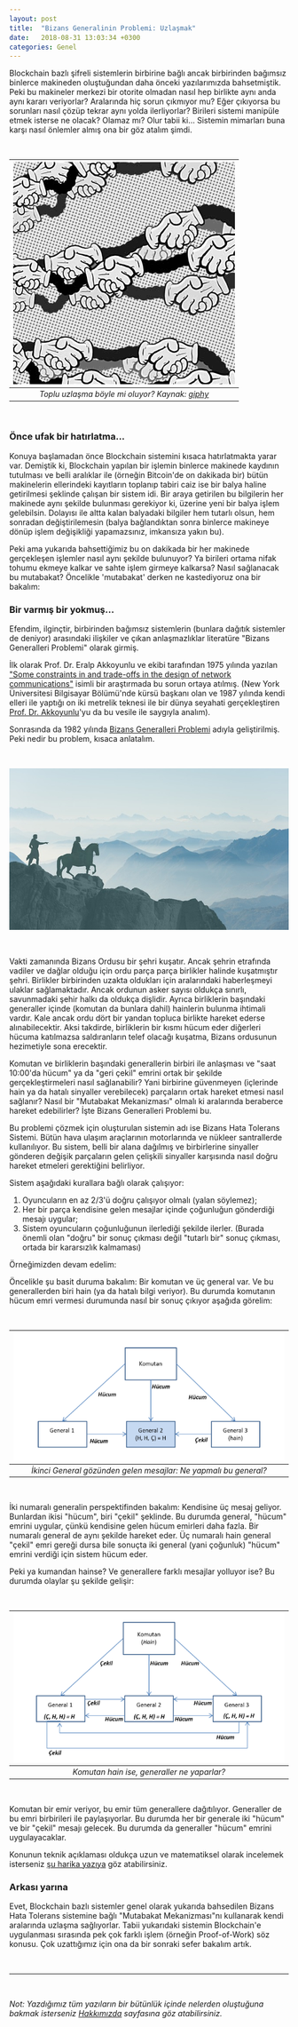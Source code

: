 ```yaml
---
layout: post
title:  "Bizans Generalinin Problemi: Uzlaşmak"
date:   2018-08-31 13:03:34 +0300
categories: Genel
---
```




Blockchain bazlı şifreli sistemlerin birbirine bağlı ancak birbirinden bağımsız binlerce makineden oluştuğundan daha önceki yazılarımızda bahsetmiştik. Peki bu makineler merkezi bir otorite olmadan nasıl hep birlikte aynı anda aynı kararı veriyorlar? Aralarında hiç sorun çıkmıyor mu? Eğer çıkıyorsa bu sorunları nasıl çözüp tekrar aynı yolda ilerliyorlar? Birileri sistemi manipüle etmek isterse ne olacak? Olamaz mı? Olur tabii ki... Sistemin mimarları buna karşı nasıl önlemler almış ona bir göz atalım şimdi. 


&nbsp;

| ![shaking-hands.gif](/assets/shaking-hands.gif) | 
|:--:| 
| *Toplu uzlaşma böyle mi oluyor? Kaynak: [giphy](https://giphy.com/gifs/animation-loop-cartoon-26xBD5MpmluSyPggo)* | 

&nbsp;

### Önce ufak bir hatırlatma... 


Konuya başlamadan önce Blockchain sistemini kısaca hatırlatmakta yarar var. Demiştik ki, Blockchain yapılan bir işlemin binlerce makinede kaydının tutulması ve belli aralıklar ile (örneğin Bitcoin'de on dakikada bir) bütün makinelerin ellerindeki kayıtların toplanıp tabiri caiz ise bir balya haline getirilmesi şeklinde çalışan bir sistem idi. Bir araya getirilen bu bilgilerin her makinede aynı şekilde bulunması gerekiyor ki, üzerine yeni bir balya işlem gelebilsin. Dolayısı ile altta kalan balyadaki bilgiler hem tutarlı olsun, hem sonradan değiştirilemesin (balya bağlandıktan sonra binlerce makineye dönüp işlem değişikliği yapamazsınız, imkansıza yakın bu). 

Peki ama yukarıda bahsettiğimiz bu on dakikada bir her makinede gerçekleşen işlemler nasıl aynı şekilde bulunuyor? Ya birileri ortama nifak tohumu ekmeye kalkar ve sahte işlem girmeye kalkarsa? Nasıl sağlanacak bu mutabakat? Öncelikle 'mutabakat' derken ne kastediyoruz ona bir bakalım: 



### Bir varmış bir yokmuş...

Efendim, ilginçtir, birbirinden bağımsız sistemlerin (bunlara dağıtık sistemler de deniyor) arasındaki ilişkiler ve çıkan anlaşmazlıklar literatüre "Bizans Generalleri Problemi" olarak girmiş. 

İlk olarak  Prof. Dr. Eralp Akkoyunlu ve ekibi tarafından 1975 yılında yazılan ["Some constraints in and trade-offs in the design of network communications"](http://hydra.infosys.tuwien.ac.at/teaching/courses/AdvancedDistributedSystems/download/1975_Akkoyunlu,%20Ekanadham,%20Huber_Some%20constraints%20and%20tradeoffs%20in%20the%20design%20of%20network%20communications.pdf) isimli bir araştırmada bu sorun ortaya atılmış. (New York Üniversitesi Bilgisayar Bölümü'nde kürsü başkanı olan ve 1987 yılında kendi elleri ile yaptığı on iki metrelik teknesi ile bir dünya seyahati gerçekleştiren [Prof. Dr. Akkoyunlu](http://www.wiki-zero.co/index.php?q=aHR0cHM6Ly90ci53aWtpcGVkaWEub3JnL3dpa2kvRXJhbHBfQWtrb3l1bmx1)'yu da bu vesile ile saygıyla analım). 

Sonrasında da 1982 yılında [Bizans Generalleri Problemi](https://www.microsoft.com/en-us/research/publication/byzantine-generals-problem/) adıyla geliştirilmiş. Peki nedir bu problem, kısaca anlatalım. 

&nbsp;

![bizans-generalleri.jpg](/assets/bizans-generalleri.jpg)

&nbsp;

Vakti zamanında Bizans Ordusu bir şehri kuşatır. Ancak şehrin etrafında vadiler ve dağlar olduğu için ordu parça parça birlikler halinde kuşatmıştır şehri. Birlikler birbirinden uzakta oldukları için aralarındaki haberleşmeyi ulaklar sağlamaktadır. Ancak ordunun asker sayısı oldukça sınırlı, savunmadaki şehir halkı da oldukça dişlidir. Ayrıca birliklerin başındaki generaller içinde (komutan da bunlara dahil) hainlerin bulunma ihtimali vardır. Kale ancak ordu dört bir yandan topluca birlikte hareket ederse alınabilecektir. Aksi takdirde, birliklerin bir kısmı hücum eder diğerleri hücuma katılmazsa saldıranların telef olacağı kuşatma, Bizans ordusunun hezimetiyle sona erecektir. 

Komutan ve birliklerin başındaki generallerin birbiri ile anlaşması ve "saat 10:00'da hücum" ya da "geri çekil" emrini ortak bir şekilde gerçekleştirmeleri nasıl sağlanabilir? Yani birbirine güvenmeyen (içlerinde hain ya da hatalı sinyaller verebilecek) parçaların ortak hareket etmesi nasıl sağlanır?   Nasıl bir "Mutabakat Mekanizması" olmalı ki aralarında beraberce hareket edebilirler? İşte Bizans Generalleri Problemi bu. 

Bu problemi çözmek için oluşturulan sistemin adı ise Bizans Hata Tolerans Sistemi. Bütün hava ulaşım araçlarının motorlarında ve nükleer santrallerde kullanılıyor.  Bu sistem, belli bir alana dağılmış ve birbirlerine sinyaller gönderen değişik parçaların gelen çelişkili sinyaller karşısında nasıl doğru hareket etmeleri gerektiğini belirliyor. 

Sistem aşağıdaki kurallara bağlı olarak çalışıyor: 

1. Oyuncuların en az 2/3'ü doğru çalışıyor olmalı (yalan söylemez);
2. Her bir parça kendisine gelen mesajlar içinde çoğunluğun gönderdiği mesajı uygular; 
3. Sistem oyuncuların çoğunluğunun ilerlediği şekilde ilerler. (Burada önemli olan "doğru" bir sonuç çıkması değil "tutarlı bir" sonuç çıkması, ortada bir kararsızlık kalmaması)

Örneğimizden devam edelim: 

Öncelikle şu basit duruma bakalım: Bir komutan ve üç general var. Ve bu generallerden biri hain (ya da hatalı bilgi veriyor). Bu durumda komutanın hücum emri vermesi durumunda nasıl bir sonuç çıkıyor aşağıda görelim:

&nbsp;

| ![bizans-general-problem-1-v3.png](/assets/bizans-general-problem-1-v3.png) | 
|:--:| 
| *İkinci General gözünden gelen mesajlar: Ne yapmalı bu general?* | 

&nbsp;

İki numaralı generalin perspektifinden bakalım: Kendisine üç mesaj geliyor. Bunlardan ikisi "hücum", biri "çekil" şeklinde. Bu durumda general, "hücum" emrini uygular, çünkü kendisine gelen hücum emirleri daha fazla. Bir numaralı general de aynı şekilde hareket eder. Üç numaralı hain general "çekil" emri gereği dursa bile  sonuçta iki general (yani çoğunluk) "hücum" emrini verdiği için sistem hücum eder. 

Peki ya kumandan hainse? Ve generallere farklı mesajlar yolluyor ise? Bu durumda olaylar şu şekilde gelişir: 

&nbsp;

| ![bizans-general-problem-2-v2.png](/assets/bizans-general-problem-2-v2.png) | 
|:--:| 
| *Komutan hain ise, generaller ne yaparlar?* | 

&nbsp;

Komutan bir emir veriyor, bu emir tüm generallere dağıtılıyor. Generaller de bu emri birbirileri ile paylaşıyorlar. Bu durumda her bir generale iki "hücum" ve bir "çekil" mesajı gelecek. Bu durumda da generaller "hücum" emrini uygulayacaklar. 



Konunun teknik açıklaması oldukça uzun ve matematiksel olarak incelemek isterseniz [şu harika yazıya](https://marknelson.us/posts/2007/07/23/byzantine.html) göz atabilirsiniz.


### Arkası yarına

Evet, Blockchain bazlı sistemler genel olarak yukarıda bahsedilen Bizans Hata Tolerans sistemine bağlı "Mutabakat Mekanizması"nı kullanarak kendi aralarında uzlaşma sağlıyorlar. Tabii yukarıdaki sistemin Blockchain'e uygulanması sırasında pek çok farklı işlem (örneğin Proof-of-Work) söz konusu. Çok uzattığımız için ona da bir sonraki sefer bakalım artık. 

&nbsp;



---

&nbsp;

*Not: Yazdığımız tüm yazıların bir bütünlük içinde nelerden oluştuğuna bakmak isterseniz [Hakkımızda](/about/) sayfasına göz atabilirsiniz.*

